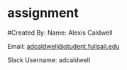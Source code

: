 # assignment

#Created By:
Name: Alexis Caldwell

Email: adcaldwell@student.fullsail.edu

Slack Username: adcaldwell
